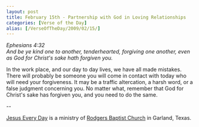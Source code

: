 ```yaml
---
layout: post
title: February 15th - Partnership with God in Loving Relationships
categories: [Verse of the Day]
alias: [/VerseOfTheDay/2009/02/15/]
---
```


_Ephesians 4:32  
And be ye kind one to another, tenderhearted, forgiving one another,
even as God for Christ's sake hath forgiven you._

In the work place, and our day to day lives, we have all made
mistakes. There will probably be someone you will come in contact
with today who will need your forgiveness. It may be a traffic
altercation, a harsh word, or a false judgment concerning you. No
matter what, remember that God for Christ's sake has forgiven you,
and you need to do the same.

 --

<a href=http://jesuseveryday.net>Jesus Every Day</a> is a ministry of <a href=http://rodgersbaptist.net>Rodgers Baptist Church</a> in Garland, Texas.
